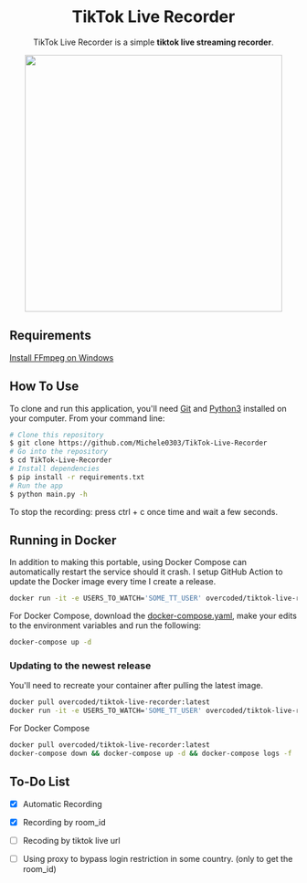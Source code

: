 <div align="center">

# TikTok Live Recorder

TikTok Live Recorder is a simple **tiktok live streaming recorder**.

<img src="/assets/sample.png" width="450px">
</div>

## Requirements
<a href="https://phoenixnap.com/kb/ffmpeg-windows">Install FFmpeg on Windows</a>

## How To Use
  
To clone and run this application, you'll need [Git](https://git-scm.com) and [Python3](https://www.python.org/downloads/) installed on your computer. From your command line:

```bash
# Clone this repository
$ git clone https://github.com/Michele0303/TikTok-Live-Recorder
# Go into the repository
$ cd TikTok-Live-Recorder
# Install dependencies
$ pip install -r requirements.txt
# Run the app
$ python main.py -h
```

To stop the recording: press ctrl + c once time and wait a few seconds.

## Running in Docker
In addition to making this portable, using Docker Compose can automatically restart the service should it crash. I setup GitHub Action to update the Docker image every time I create a release.

```bash
docker run -it -e USERS_TO_WATCH='SOME_TT_USER' overcoded/tiktok-live-recorder     
```

For Docker Compose, download the [docker-compose.yaml](https://raw.githubusercontent.com/milesoberstadt/TikTok-Live-Recorder/main/docker-compose.yaml), make your edits to the environment variables and run the following:

```bash
docker-compose up -d
```

### Updating to the newest release
You'll need to recreate your container after pulling the latest image.

```bash
docker pull overcoded/tiktok-live-recorder:latest
docker run -it -e USERS_TO_WATCH='SOME_TT_USER' overcoded/tiktok-live-recorder     
```

For Docker Compose
```bash
docker pull overcoded/tiktok-live-recorder:latest
docker-compose down && docker-compose up -d && docker-compose logs -f
```

## To-Do List
- [x] Automatic Recording
- [x] Recording by room_id
- [ ] Recoding by tiktok live url
- [ ] Using proxy to bypass login restriction in some country. (only to get the room_id)
  

